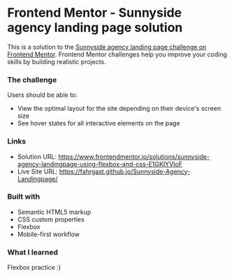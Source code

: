 # Frontend Mentor - Sunnyside agency landing page solution

This is a solution to the [Sunnyside agency landing page challenge on Frontend Mentor](https://www.frontendmentor.io/challenges/sunnyside-agency-landing-page-7yVs3B6ef). Frontend Mentor challenges help you improve your coding skills by building realistic projects.

### The challenge

Users should be able to:

- View the optimal layout for the site depending on their device's screen size
- See hover states for all interactive elements on the page

### Links

- Solution URL: https://www.frontendmentor.io/solutions/sunnyside-agency-landingpage-using-flexbox-and-css-E1GKIYVIoF
- Live Site URL: https://fahrgast.github.io/Sunnyside-Agency-Landingpage/

### Built with

- Semantic HTML5 markup
- CSS custom properties
- Flexbox
- Mobile-first workflow

### What I learned

Flexbox practice :)
